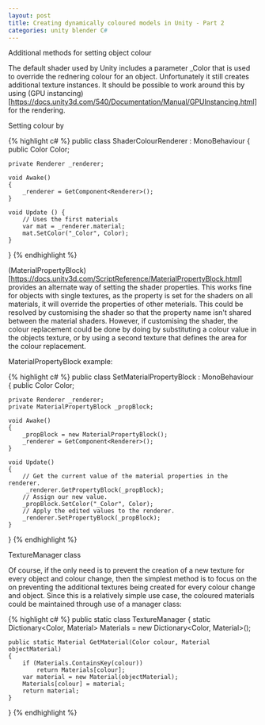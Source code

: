 ```yaml
---
layout: post
title: Creating dynamically coloured models in Unity - Part 2
categories: unity blender C#
---
```


Additional methods for setting object colour

The default shader used by Unity includes a parameter _Color that is used to override the rednering colour for an object. Unfortunately it still creates additional texture instances. It should be possible to work around this by using (GPU instancing)[https://docs.unity3d.com/540/Documentation/Manual/GPUInstancing.html] for the rendering. 

Setting colour by 

{% highlight c# %}
public class ShaderColourRenderer : MonoBehaviour
{
    public Color Color;

    private Renderer _renderer;

    void Awake()
    {
        _renderer = GetComponent<Renderer>();
    }

    void Update () {
        // Uses the first materials
	    var mat = _renderer.material;
	    mat.SetColor("_Color", Color);
    }
}
{% endhighlight %}

(MaterialPropertyBlock)[https://docs.unity3d.com/ScriptReference/MaterialPropertyBlock.html] provides an alternate way of setting the shader properties. This works fine for objects with single textures, as the property is set for the shaders on all materials, it will override the properties of other meterials. This could be resolved by customising the shader so that the property name isn't shared between the material shaders. However, if customising the shader, the colour replacement could be done by doing by substituting a colour value in the objects texture, or by using a second texture that defines the area for the colour replacement. 

MaterialPropertyBlock example:

{% highlight c# %}
public class SetMaterialPropertyBlock : MonoBehaviour
{
    public Color Color;

    private Renderer _renderer;
    private MaterialPropertyBlock _propBlock;

    void Awake()
    {
        _propBlock = new MaterialPropertyBlock();
        _renderer = GetComponent<Renderer>();
    }

    void Update()
    {
        // Get the current value of the material properties in the renderer.
         _renderer.GetPropertyBlock(_propBlock);
        // Assign our new value.
        _propBlock.SetColor("_Color", Color);
        // Apply the edited values to the renderer.
        _renderer.SetPropertyBlock(_propBlock);
    }
}
{% endhighlight %}

TextureManager class

Of course, if the only need is to prevent the creation of a new texture for every object and colour change, then the simplest method is to focus on the on preventing the additional textures being created for every colour change and object. Since this is a relatively simple use case, the coloured materials could be maintained through use of a manager class:

{% highlight c# %}
public static class TextureManager
{
    static Dictionary<Color, Material> Materials = new Dictionary<Color, Material>();

    public static Material GetMaterial(Color colour, Material objectMaterial)
    {
        if (Materials.ContainsKey(colour))
            return Materials[colour];
        var material = new Material(objectMaterial);
        Materials[colour] = material;
        return material;
    }
}
{% endhighlight %}
